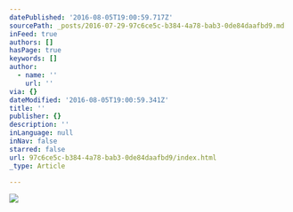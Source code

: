 ```yaml
---
datePublished: '2016-08-05T19:00:59.717Z'
sourcePath: _posts/2016-07-29-97c6ce5c-b384-4a78-bab3-0de84daafbd9.md
inFeed: true
authors: []
hasPage: true
keywords: []
author:
  - name: ''
    url: ''
via: {}
dateModified: '2016-08-05T19:00:59.341Z'
title: ''
publisher: {}
description: ''
inLanguage: null
inNav: false
starred: false
url: 97c6ce5c-b384-4a78-bab3-0de84daafbd9/index.html
_type: Article

---
```

![](https://the-grid-user-content.s3-us-west-2.amazonaws.com/06c8ae41-81a8-44a1-941a-0a29461636b9.png)